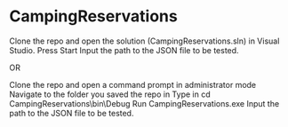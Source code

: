 # CampingReservations

Clone the repo and open the solution (CampingReservations.sln) in Visual Studio.
Press Start
Input the path to the JSON file to be tested.

OR

Clone the repo and open a command prompt in administrator mode
Navigate to the folder you saved the repo in
Type in cd CampingReservations\bin\Debug
Run CampingReservations.exe
Input the path to the JSON file to be tested.
